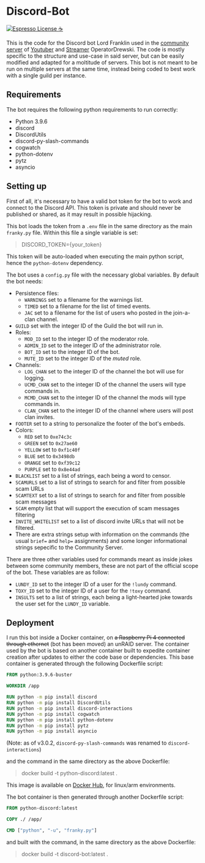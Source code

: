 # Discord-Bot

[![Espresso License :coffee:](https://img.shields.io/badge/license-Espresso%20☕-7890F0.svg)](https://github.com/jack23247/espresso-license)

This is the code for the Discord bot Lord Franklin used in the [community server](https://discord.gg/drewski) of [Youtuber](https://www.youtube.com/user/DrewskiTheAdventurer) and [Streamer](https://www.twitch.tv/operatordrewski/) OperatorDrewski. 
The code is mostly specific to the structure and use-case in said server, but can be easily modified and adapted for a moltitude of servers. This bot is not meant to be run on multiple servers at the same time, instead being coded to best work with a single guild per instance.

## Requirements
The bot requires the following python requirements to run correctly:

* Python 3.9.6
* discord
* DiscordUtils
* discord-py-slash-commands
* cogwatch
* python-dotenv
* pytz
* asyncio

## Setting up

First of all, it's necessary to have a valid bot token for the bot to work and connect to the Discord API. This token is private and should never be published or shared, as it may result in possible hijacking.

This bot loads the token from a `.env` file in the same directory as the main `franky.py` file. Within this file a single variable is set:
> DISCORD_TOKEN={your_token}

This token will be auto-loaded when executing the main python script, hence the `python-dotenv` dependency.

The bot uses a `config.py` file with the necessary global variables. By default the bot needs:

* Persistence files:
    * `WARNINGS` set to a filename for the warnings list.
    * `TIMED` set to a filename for the list of timed events.
    * `JAC` set to a filename for the list of users who posted in the join-a-clan channel.
* `GUILD` set with the integer ID of the Guild the bot will run in.
* Roles:
    * `MOD_ID` set to the integer ID of the moderator role.
    * `ADMIN_ID` set to the integer ID of the administrator role. 
    * `BOT_ID` set to the integer ID of the bot.
    * `MUTE_ID` set to the integer ID of the *muted* role.
* Channels:
    * `LOG_CHAN` set to the integer ID of the channel the bot will use for logging.
    * `UCMD_CHAN` set to the integer ID of the channel the users will type commands in.
    * `MCMD_CHAN` set to the integer ID of the channel the mods will type commands in.
    * `CLAN_CHAN` set to the integer ID of the channel where users will post clan invites.
* `FOOTER` set to a string to personalize the footer of the bot's embeds.
* Colors:
    * `RED` set to `0xe74c3c`
    * `GREEN` set to `0x27ae60`
    * `YELLOW` set to `0xf1c40f`
    * `BLUE` set to `0x3498db`
    * `ORANGE` set to `0xf39c12`
    * `PURPLE` set to `0x8e44ad`
* `BLACKLIST` set to a list of strings, each being a word to censor.
* `SCAMURLS` set to a list of strings to search for and filter from possible scam URLs
* `SCAMTEXT` set to a list of strings to search for and filter from possible scam messages
* `SCAM` empty list that will support the execution of scam messages filtering
* `INVITE_WHITELIST` set to a list of discord invite URLs that will not be filtered.
* There are extra strings setup with information on the commands (the usual `brief=` and `help=` assignments) and some longer informational strings sepecific to the Community Server.

There are three other variables used for commands meant as inside jokes between some community members, these are not part of the official scope of the bot. These variables are as follow:

* `LUNDY_ID` set to the integer ID of a user for the `!lundy` command.
* `TOXY_ID` set to the integer ID of a user for the `!toxy` command.
* `INSULTS` set to a list of strings, each being a light-hearted joke towards the user set for the `LUNDY_ID` variable.

## Deployment

I run this bot inside a Docker container, on ~~a Raspberry Pi 4 connected through ethernet~~ (bot has been moved) an unRAID server. The container used by the bot is based on another container built to expedite container creation after updates to either the code base or dependencies. This base container is generated through the following Dockerfile script:

```Dockerfile
FROM python:3.9.6-buster

WORKDIR /app

RUN python -m pip install discord
RUN python -m pip install DiscordUtils
RUN python -m pip install discord-interactions
RUN python -m pip install cogwatch
RUN python -m pip install python-dotenv
RUN python -m pip install pytz
RUN python -m pip install asyncio
```
(Note: as of v3.0.2, `discord-py-slash-commands` was renamed to `discord-interactions`)

and the command in the same directory as the above Dockerfile:

> docker build -t python-discord:latest .

This image is available on [Docker Hub](https://hub.docker.com/r/cryosec/python-discord), for linux/arm environments.

The bot container is then generated through another Dockerfile script:

```Dockerfile
FROM python-discord:latest

COPY ./ /app/

CMD ["python", "-u", "franky.py"]
```

and built with the command, in the same directory as the above Dockerfile:

> docker build -t discord-bot:latest .

